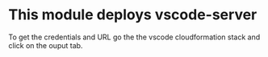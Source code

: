 # This module deploys vscode-server

To get the credentials and URL go the the vscode cloudformation stack and click on the ouput tab.
